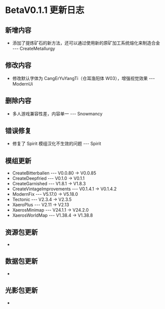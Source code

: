 # BetaV0.1.1 更新日志

## 新增内容

- 添加了提炼矿石的新方法，还可以通过使用新的原矿加工系统熔化来制造合金 --- CreateMetallurgy


## 修改内容

- 修改默认字体为 CangErYuYangTi（仓耳渔阳体 W03），增强视觉效果 --- ModernUi


## 删除内容

- 多人游戏兼容性差，内容单一 --- Snowmancy


## 错误修复

- 修复了 Spirit 模组汉化不生效的问题 --- Spirit

## 模组更新

- CreateBitterballen --- V0.0.80 -> V0.0.85
- CreateDeepfried --- V0.1.0 -> V0.1.1
- CreateGarnished --- V1.8.1 -> V1.8.3
- CreateVintageImprovements --- V0.1.4.1 -> V0.1.4.2
- ModernFix --- V5.17.0 -> V5.18.0
- Tectonic --- V2.3.4 -> V2.3.5
- XaeroPlus --- V2.11 -> V2.13
- XaerosMinimap --- V24.1.1 -> V24.2.0
- XaerosWorldMap --- V1.38.4 -> V1.38.8

## 资源包更新

- 

## 数据包更新

- 

## 光影包更新

- 
